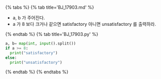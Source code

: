 {% tabs %}
{% tab title='BJ_17903.md' %}

* a, b 가 주어진다.
* a 가 8 보다 크거나 같으면 satisfactory 아니면 unsatisfactory 를 출력하라.

{% endtab %}
{% tab title='BJ_17903.py' %}

```py
a, b= map(int, input().split())
if a >= 8:
  print("satisfactory")
else:
  print("unsatisfactory")
```

{% endtab %}
{% endtabs %}